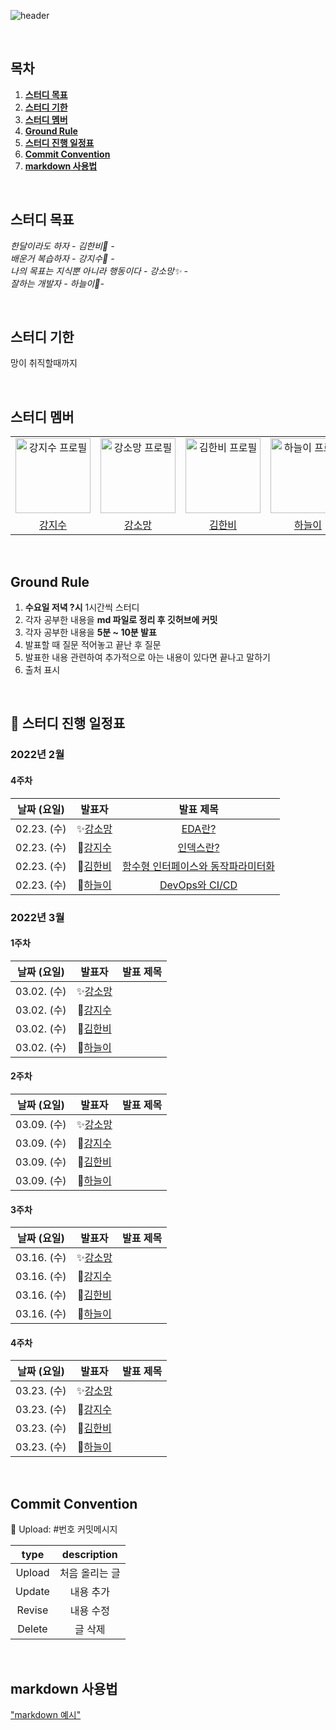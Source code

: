 ![header](https://capsule-render.vercel.app/api?type=Cylinder&color=gradient&section=header&text=week-we-learn&fontSize=40&animation=fadeIn)

<br/>

## 목차

1. [**스터디 목표**](#1)
2. [**스터디 기한**](#2)
3. [**스터디 멤버**](#3)
4. [**Ground Rule**](#4)
5. [**스터디 진행 일정표**](#5)
6. [**Commit Convention**](#6)
7. [**markdown 사용법**](#7)

<br/>
<div id="1"></div>

## 스터디 목표
*한달이라도 하자 - 김한비:clown_face: -*  
*배운거 복습하자 - 강지수🌱 -*  
*나의 목표는 지식뿐 아니라 행동이다 - 강소망:sparkles: -*  
*잘하는 개발자 - 하늘이:dizzy:-*

<br/>
<div id="2"></div>

## 스터디 기한  
망이 취직할때까지

<br/>
<div id="3"></div>

## 스터디 멤버 
<div align="center">
  <table>
    <tr>
      <td align="center">
        <a href="https://github.com/kang-jisu">
          <img src="https://avatars.githubusercontent.com/u/37580216?v=4" alt="강지수 프로필" width=120 height=120 />
        </a>
      </td>
      <td align="center">
        <a href="https://github.com/Somang-Kang">
          <img src="https://avatars.githubusercontent.com/u/77764316?v=4" alt="강소망 프로필" width=120 height=120 />
        </a>
      </td>
      <td align="center">
        <a href="https://github.com/hanbi97">
          <img src="https://avatars.githubusercontent.com/u/36736904?v=4" alt="김한비 프로필" width=120 height=120 />
        </a>
      </td>
      <td align="center">
        <a href="https://github.com/NEULiee">
          <img src="https://avatars.githubusercontent.com/u/39167842?v=4" alt="하늘이 프로필" width=120 height=120 />
        </a>
      </td>
    </tr>
    <tr>
      <td align="center">
        <a href="https://github.com/kang-jisu">
          강지수
        </a>
      </td>
      <td align="center">
        <a href="https://github.com/Somang-Kang">
          강소망
        </a>
      </td>
      <td align="center">
        <a href="https://github.com/hanbi97">
          김한비
        </a>
      </td>
      <td align="center">
        <a href="https://github.com/NEULiee">
          하늘이
        </a>
      </td>
    </tr>
  </table>
</div>

<br/>
<div id="4"></div>

## Ground Rule
1. **수요일 저녁 ?시** 1시간씩 스터디
2. 각자 공부한 내용을 **md 파일로 정리 후 깃허브에 커밋**
3. 각자 공부한 내용을 **5분 ~ 10분 발표**
4. 발표할 때 질문 적어놓고 끝난 후 질문
5. 발표한 내용 관련하여 추가적으로 아는 내용이 있다면 끝나고 말하기
6. 출처 표시

<br/>
<div id="5"></div>

## 📅 스터디 진행 일정표
### 2022년 2월

#### 4주차
| 날짜 (요일) | 발표자 |                                                                   발표 제목                                                                    |
| :---------: | :----: | :--------------------------------------------------------------------------------------------------------------------------------------------: |
| 02.23. (수) | :sparkles:<a href="https://github.com/Somang-Kang">강소망</a> |[EDA란?](https://github.com/week-we-learn/week-we-learn/blob/main/%E2%9C%A8%EA%B0%95%EC%86%8C%EB%A7%9D/EDA%EB%9E%80.md)|
| 02.23. (수) | 🌱<a href="https://github.com/kang-jisu">강지수</a> |[인덱스란?](https://github.com/week-we-learn/week-we-learn/blob/main/%F0%9F%8C%B1%EA%B0%95%EC%A7%80%EC%88%98/%EC%9D%B8%EB%8D%B1%EC%8A%A4%EB%9E%80_%EA%B0%95%EC%A7%80%EC%88%98.md)|
| 02.23. (수) | :clown_face:<a href="https://github.com/hanbi97">김한비</a>  |[함수형 인터페이스와 동작파라미터화](https://github.com/week-we-learn/week-we-learn/blob/main/%F0%9F%A4%A1%EA%B9%80%ED%95%9C%EB%B9%84/20220223.md)|
| 02.23. (수) | :dizzy:<a href="https://github.com/NEULiee">하늘이</a> |[DevOps와 CI/CD](https://github.com/week-we-learn/week-we-learn/blob/main/%F0%9F%92%AB%ED%95%98%EB%8A%98%EC%9D%B4/DevOps%EB%9E%80%3F_%ED%95%98%EB%8A%98%EC%9D%B4.md)|


### 2022년 3월
#### 1주차
| 날짜 (요일) | 발표자 |                                                                   발표 제목                                                                    |
| :---------: | :----: | :--------------------------------------------------------------------------------------------------------------------------------------------: |
| 03.02. (수) | :sparkles:<a href="https://github.com/Somang-Kang">강소망</a> |     |
| 03.02. (수) | 🌱<a href="https://github.com/kang-jisu">강지수</a> |                                 |
| 03.02. (수) | :clown_face:<a href="https://github.com/hanbi97">김한비</a>  |                                      |
| 03.02. (수) | :dizzy:<a href="https://github.com/NEULiee">하늘이</a> |                               |

#### 2주차
| 날짜 (요일) | 발표자 |                                                                   발표 제목                                                                    |
| :---------: | :----: | :--------------------------------------------------------------------------------------------------------------------------------------------: |
| 03.09. (수) | :sparkles:<a href="https://github.com/Somang-Kang">강소망</a> |     |
| 03.09. (수) | 🌱<a href="https://github.com/kang-jisu">강지수</a> |                                 |
| 03.09. (수) | :clown_face:<a href="https://github.com/hanbi97">김한비</a>  |                                      |
| 03.09. (수) | :dizzy:<a href="https://github.com/NEULiee">하늘이</a> |                               |

#### 3주차
| 날짜 (요일) | 발표자 |                                                                   발표 제목                                                                    |
| :---------: | :----: | :--------------------------------------------------------------------------------------------------------------------------------------------: |
| 03.16. (수) | :sparkles:<a href="https://github.com/Somang-Kang">강소망</a> |     |
| 03.16. (수) | 🌱<a href="https://github.com/kang-jisu">강지수</a> |                                 |
| 03.16. (수) | :clown_face:<a href="https://github.com/hanbi97">김한비</a> |                                      |
| 03.16. (수) | :dizzy:<a href="https://github.com/NEULiee">하늘이</a> |                               |

#### 4주차
| 날짜 (요일) | 발표자 |                                                                   발표 제목                                                                    |
| :---------: | :----: | :--------------------------------------------------------------------------------------------------------------------------------------------: |
| 03.23. (수) | :sparkles:<a href="https://github.com/Somang-Kang">강소망</a> |     |
| 03.23. (수) | 🌱<a href="https://github.com/kang-jisu">강지수</a> |                                 |
| 03.23. (수) | :clown_face:<a href="https://github.com/hanbi97">김한비</a> |                                      |
| 03.23. (수) | :dizzy:<a href="https://github.com/NEULiee">하늘이</a> |                               |


<br/>
<div id="6"></div>

## Commit Convention
:clown_face: Upload: #번호 커밋메시지

| type | description |
| :---------: | :----: |
| Upload | 처음 올리는 글 | 
| Update | 내용 추가 |  
| Revise | 내용 수정 |
| Delete | 글 삭제 |


<br/>
<div id="7"></div> 

## markdown 사용법
["markdown 예시"](https://github.com/week-we-learn/week-we-learn/blob/main/markdown.md)
